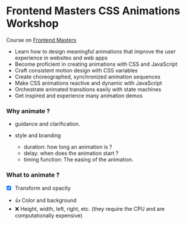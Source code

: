 # Frontend Masters CSS Animations Workshop

Course on [Frontend Masters](https://frontendmasters.com/courses/css-animations/)

- Learn how to design meaningful animations that improve the user experience in websites and web apps
- Become proficient in creating animations with CSS and JavaScript
- Craft consistent motion design with CSS variables
- Create choreographed, synchronized animation sequences
- Make CSS animations reactive and dynamic with JavaScript
- Orchestrate animated transitions easily with state machines
- Get inspired and experience many animation demos

### Why animate ?

- guidance and clarification.
- style and branding

  - duration: how long an animation is ?
  - delay: when does the animation start ?
  - timing function: The easing of the animation.

### What to animate ?

- [x] Transform and opacity
- 👍 Color and background
- ❌ Height, width, left, right, etc. (they require the CPU and are computationally expensive)
